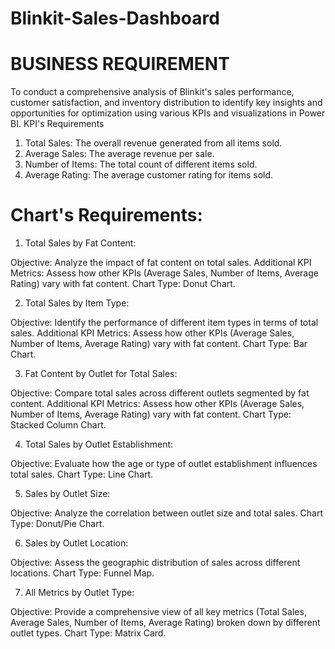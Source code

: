 # Blinkit-Sales-Dashboard

# BUSINESS REQUIREMENT

To conduct a comprehensive analysis of Blinkit's sales performance, customer satisfaction, and inventory distribution to identify key insights and opportunities for optimization using various KPIs and visualizations in Power BI.
KPI's Requirements

1. Total Sales: The overall revenue generated from all items sold.
2. Average Sales: The average revenue per sale.
3. Number of Items: The total count of different items sold.
4. Average Rating: The average customer rating for items sold.

# Chart's Requirements:

1. Total Sales by Fat Content:

Objective: Analyze the impact of fat content on total sales.
Additional KPI Metrics: Assess how other KPIs (Average Sales, Number of Items, Average Rating) vary with fat content.
Chart Type: Donut Chart.


2. Total Sales by Item Type:

Objective: Identify the performance of different item types in terms of total sales.
Additional KPI Metrics: Assess how other KPIs (Average Sales, Number of Items, Average Rating) vary with fat content.
Chart Type: Bar Chart.


3. Fat Content by Outlet for Total Sales:

Objective: Compare total sales across different outlets segmented by fat content.
Additional KPI Metrics: Assess how other KPIs (Average Sales, Number of Items, Average Rating) vary with fat content.
Chart Type: Stacked Column Chart.


4. Total Sales by Outlet Establishment:

Objective: Evaluate how the age or type of outlet establishment influences total sales.
Chart Type: Line Chart.


5. Sales by Outlet Size:

Objective: Analyze the correlation between outlet size and total sales.
Chart Type: Donut/Pie Chart.


6. Sales by Outlet Location:

Objective: Assess the geographic distribution of sales across different locations.
Chart Type: Funnel Map.


7. All Metrics by Outlet Type:

Objective: Provide a comprehensive view of all key metrics (Total Sales, Average Sales, Number of Items, Average Rating) broken down by different outlet types.
Chart Type: Matrix Card.
